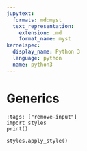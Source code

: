 ```yaml
---
jupytext:
  formats: md:myst
  text_representation:
    extension: .md
    format_name: myst
kernelspec:
  display_name: Python 3
  language: python
  name: python3
---
```


# Generics


```{code-cell} ipython3
:tags: ["remove-input"]
import styles
print()

styles.apply_style()
```